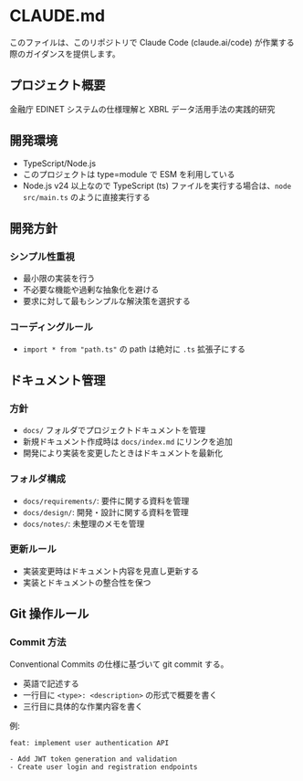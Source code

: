# CLAUDE.md

このファイルは、このリポジトリで Claude Code (claude.ai/code) が作業する際のガイダンスを提供します。

## プロジェクト概要

金融庁 EDINET システムの仕様理解と XBRL データ活用手法の実践的研究

## 開発環境

- TypeScript/Node.js
- このプロジェクトは type=module で ESM を利用している
- Node.js v24 以上なので TypeScript (ts) ファイルを実行する場合は、`node src/main.ts` のように直接実行する

## 開発方針

### シンプル性重視

- 最小限の実装を行う
- 不必要な機能や過剰な抽象化を避ける
- 要求に対して最もシンプルな解決策を選択する

### コーディングルール

- `import * from "path.ts"` の path は絶対に `.ts` 拡張子にする

## ドキュメント管理

### 方針

- `docs/` フォルダでプロジェクトドキュメントを管理
- 新規ドキュメント作成時は `docs/index.md` にリンクを追加
- 開発により実装を変更したときはドキュメントを最新化

### フォルダ構成

- `docs/requirements/`: 要件に関する資料を管理
- `docs/design/`: 開発・設計に関する資料を管理
- `docs/notes/`: 未整理のメモを管理

### 更新ルール

- 実装変更時はドキュメント内容を見直し更新する
- 実装とドキュメントの整合性を保つ

## Git 操作ルール

### Commit 方法

Conventional Commits の仕様に基づいて git commit する。

- 英語で記述する
- 一行目に `<type>: <description>` の形式で概要を書く
- 三行目に具体的な作業内容を書く

例:

```
feat: implement user authentication API

- Add JWT token generation and validation
- Create user login and registration endpoints
```
